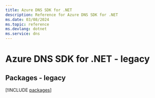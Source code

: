 ```yaml
---
title: Azure DNS SDK for .NET
description: Reference for Azure DNS SDK for .NET
ms.date: 03/08/2024
ms.topic: reference
ms.devlang: dotnet
ms.service: dns
---
```

# Azure DNS SDK for .NET - legacy
## Packages - legacy
[!INCLUDE [packages](dns-index.md)]